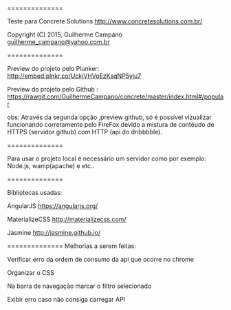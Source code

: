 
==============

Teste para Concrete Solutions http://www.concretesolutions.com.br/

Copyright (C) 2015, Guilherme Campano <guilherme_campano@yahoo.com.br>

==============

Preview do projeto pelo Plunker: 
http://embed.plnkr.co/UckjVHVoEzKsqNP5yju7

Preview do projeto pelo Github :
https://rawgit.com/GuilhermeCampano/concrete/master/index.html#/popular

obs: Através da segunda opção ,preview github, só é possível vizualizar funcionando corretamente pelo FireFox devido a mistura de contéudo de HTTPS (servidor github) com HTTP (api do dribbbble).

 
==============

Para usar o projeto local é necessário um servidor como por exemplo:
Node.js, wamp(apache) e etc..

==============

Bibliotecas usadas:

AngularJS https://angularjs.org/

MaterializeCSS http://materializecss.com/

Jasmine http://jasmine.github.io/

==============
Melhorias a serem feitas:

Verificar erro da ordem de consumo da api que ocorre no chrome

Organizar o CSS

Na barra de navegação marcar o filtro selecionado

Exibir erro caso não consiga carregar API
